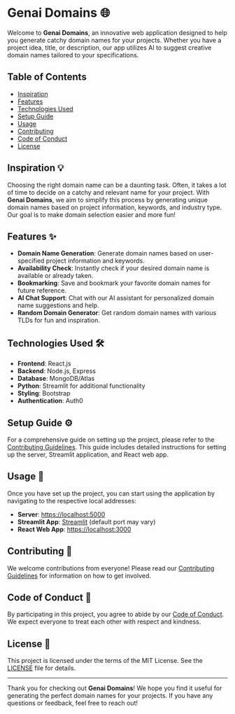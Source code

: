 # Genai Domains 🌐

Welcome to **Genai Domains**, an innovative web application designed to help you generate catchy domain names for your projects. Whether you have a project idea, title, or description, our app utilizes AI to suggest creative domain names tailored to your specifications.

## Table of Contents

- [Inspiration](#inspiration)
- [Features](#features)
- [Technologies Used](#technologies-used)
- [Setup Guide](#setup-guide)
- [Usage](#usage)
- [Contributing](#contributing)
- [Code of Conduct](#code-of-conduct)
- [License](#license)

## Inspiration 💡

Choosing the right domain name can be a daunting task. Often, it takes a lot of time to decide on a catchy and relevant name for your project. With **Genai Domains**, we aim to simplify this process by generating unique domain names based on project information, keywords, and industry type. Our goal is to make domain selection easier and more fun!

## Features ✨

- **Domain Name Generation**: Generate domain names based on user-specified project information and keywords.
- **Availability Check**: Instantly check if your desired domain name is available or already taken.
- **Bookmarking**: Save and bookmark your favorite domain names for future reference.
- **AI Chat Support**: Chat with our AI assistant for personalized domain name suggestions and help.
- **Random Domain Generator**: Get random domain names with various TLDs for fun and inspiration.

## Technologies Used 🛠️

- **Frontend**: React.js
- **Backend**: Node.js, Express
- **Database**: MongoDB/Atlas
- **Python**: Streamlit for additional functionality
- **Styling**: Bootstrap
- **Authentication**: Auth0

## Setup Guide ⚙️

For a comprehensive guide on setting up the project, please refer to the [Contributing Guidelines](./Contributing_Guidelines.md). This guide includes detailed instructions for setting up the server, Streamlit application, and React web app.

## Usage 🚀

Once you have set up the project, you can start using the application by navigating to the respective local addresses:

- **Server**: [https://localhost:5000](https://localhost:5000)
- **Streamlit App**: [Streamlit](https://localhost:8501) (default port may vary)
- **React Web App**: [https://localhost:3000](https://localhost:3000)

## Contributing 🤝

We welcome contributions from everyone! Please read our [Contributing Guidelines](./Contributing_Guidelines.md) for information on how to get involved.

## Code of Conduct 📜

By participating in this project, you agree to abide by our [Code of Conduct](./CODE_OF_CONDUCT.md). We expect everyone to treat each other with respect and kindness.

## License 📄

This project is licensed under the terms of the MIT License. See the [LICENSE](./LICENSE) file for details.

---

Thank you for checking out **Genai Domains**! We hope you find it useful for generating the perfect domain names for your projects. If you have any questions or feedback, feel free to reach out!

